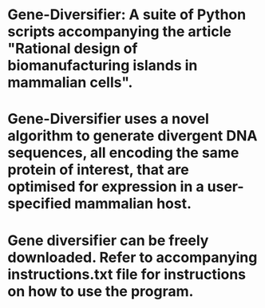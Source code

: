 # Gene-Diversifier: A suite of Python scripts accompanying the article "Rational design of biomanufacturing islands in mammalian cells".
# Gene-Diversifier uses a novel algorithm to generate divergent DNA sequences, all encoding the same protein of interest, that are optimised for expression in a user-specified mammalian host.
# Gene diversifier can be freely downloaded. Refer to accompanying instructions.txt file for instructions on how to use the program.

